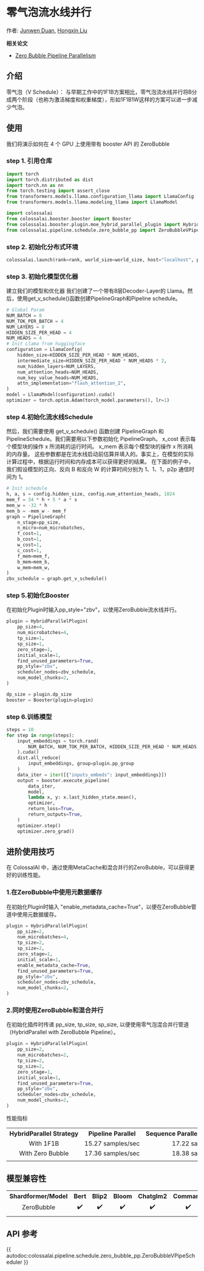 # 零气泡流水线并行
作者: [Junwen Duan](https://github.com/duanjunwen), [Hongxin Liu](https://github.com/ver217)

**相关论文**
- [Zero Bubble Pipeline Parallelism](https://arxiv.org/abs/2401.10241)

## 介绍
零气泡（V Schedule）：
与早期工作中的1F1B方案相比，零气泡流水线并行将B分成两个阶段（也称为激活梯度和权重梯度），形如1F1B1W这样的方案可以进一步减少气泡。

## 使用
我们将演示如何在 4 个 GPU 上使用带有 booster API 的 ZeroBubble

### step 1. 引用仓库
```python
import torch
import torch.distributed as dist
import torch.nn as nn
from torch.testing import assert_close
from transformers.models.llama.configuration_llama import LlamaConfig
from transformers.models.llama.modeling_llama import LlamaModel

import colossalai
from colossalai.booster.booster import Booster
from colossalai.booster.plugin.moe_hybrid_parallel_plugin import HybridParallelPlugin
from colossalai.pipeline.schedule.zero_bubble_pp import ZeroBubbleVPipeScheduler
```

### step 2. 初始化分布式环境
```python
colossalai.launch(rank=rank, world_size=world_size, host="localhost", port=port, backend="nccl")
```

### step 3. 初始化模型优化器
建立我们的模型和优化器 我们创建了一个带有8层Decoder-Layer的 Llama。然后，使用get_v_schedule()函数创建PipelineGraph和Pipeline schedule。

```python
# Global Param
NUM_BATCH = 8
NUM_TOK_PER_BATCH = 4
NUM_LAYERS = 8
HIDDEN_SIZE_PER_HEAD = 4
NUM_HEADS = 4
# Init Llama from huggingface
configuration = LlamaConfig(
    hidden_size=HIDDEN_SIZE_PER_HEAD * NUM_HEADS,
    intermediate_size=HIDDEN_SIZE_PER_HEAD * NUM_HEADS * 2,
    num_hidden_layers=NUM_LAYERS,
    num_attention_heads=NUM_HEADS,
    num_key_value_heads=NUM_HEADS,
    attn_implementation="flash_attention_2",
)
model = LlamaModel(configuration).cuda()
optimizer = torch.optim.Adam(torch_model.parameters(), lr=1)
```
### step 4.初始化流水线Schedule
然后，我们需要使用 get_v_schedule() 函数创建 PipelineGraph 和 PipelineSchedule。我们需要用以下参数初始化 PipelineGraph。
x_cost 表示每个模型块的操作 x 所消耗的运行时间。
x_mem 表示每个模型块的操作 x 所消耗的内存量。
这些参数都是在流水线启动前估算并填入的。事实上，在模型的实际计算过程中，根据运行时间和内存成本可以获得更好的结果。
在下面的例子中，我们假设模型的正向、反向 B 和反向 W 的计算时间分别为 1、1、1，p2p 通信时间为 1。
```python
# Init schedule
h, a, s = config.hidden_size, config.num_attention_heads, 1024
mem_f = 34 * h + 5 * a * s
mem_w = -32 * h
mem_b = -mem_w - mem_f
graph = PipelineGraph(
    n_stage=pp_size,
    n_micro=num_microbatches,
    f_cost=1,
    b_cost=1,
    w_cost=1,
    c_cost=1,
    f_mem=mem_f,
    b_mem=mem_b,
    w_mem=mem_w,
)
zbv_schedule = graph.get_v_schedule()
```

### step 5.初始化Booster
在初始化Plugin时输入pp_style="zbv"，以使用ZeroBubble流水线并行。
```python
plugin = HybridParallelPlugin(
    pp_size=4,
    num_microbatches=4,
    tp_size=1,
    sp_size=1,
    zero_stage=1,
    initial_scale=1,
    find_unused_parameters=True,
    pp_style="zbv",
    scheduler_nodes=zbv_schedule,
    num_model_chunks=2,
)

dp_size = plugin.dp_size
booster = Booster(plugin=plugin)
```

### step 6.训练模型
```python
steps = 10
for step in range(steps):
    input_embeddings = torch.rand(
        NUM_BATCH, NUM_TOK_PER_BATCH, HIDDEN_SIZE_PER_HEAD * NUM_HEADS, requires_grad=True
    ).cuda()
    dist.all_reduce(
        input_embeddings, group=plugin.pp_group
    )
    data_iter = iter([{"inputs_embeds": input_embeddings}])
    output = booster.execute_pipeline(
        data_iter,
        model,
        lambda x, y: x.last_hidden_state.mean(),
        optimizer,
        return_loss=True,
        return_outputs=True,
    )
    optimizer.step()
    optimizer.zero_grad()
```

## 进阶使用技巧
在 ColossalAI 中，通过使用MetaCache和混合并行的ZeroBubble，可以获得更好的训练性能。

### 1.在ZeroBubble中使用元数据缓存
在初始化Plugin时输入 "enable_metadata_cache=True"，以便在ZeroBubble管道中使用元数据缓存。
```python
plugin = HybridParallelPlugin(
    pp_size=2,
    num_microbatches=4,
    tp_size=2,
    sp_size=2,
    zero_stage=1,
    initial_scale=1,
    enable_metadata_cache=True,
    find_unused_parameters=True,
    pp_style="zbv",
    scheduler_nodes=zbv_schedule,
    num_model_chunks=2,
)
```

### 2.同时使用ZeroBubble和混合并行
在初始化插件时传递 pp_size, tp_size, sp_size, 以便使用零气泡混合并行管道（HybridParallel with ZeroBubble Pipeline）。
```python
plugin = HybridParallelPlugin(
    pp_size=2,
    num_microbatches=2,
    tp_size=2,
    sp_size=2,
    zero_stage=1,
    initial_scale=1,
    find_unused_parameters=True,
    pp_style="zbv",
    scheduler_nodes=zbv_schedule,
    num_model_chunks=2,
)
```
性能指标
<table>
  <tr>
    <th nowrap="nowrap">HybridParallel Strategy</th>
    <th nowrap="nowrap" align="center">Pipeline Parallel</th>
    <th nowrap="nowrap" align="center">Sequence Parallel + Pipeline Parallel</th>
    <th nowrap="nowrap" align="center">Data Parallel + Pipeline Parallel</th>
  </tr>
<tr>
    <td nowrap="nowrap" align="center" title="1F1B">With 1F1B</td>
    <td nowrap="nowrap" align="center">15.27 samples/sec</td>
    <td nowrap="nowrap" align="center">17.22 samples/sec</td>
    <td nowrap="nowrap" align="center">14.06 samples/sec</td>
  </tr>
  <tr>
    <td nowrap="nowrap" align="center" title="Zero Bubble">With Zero Bubble</td>
    <td nowrap="nowrap" align="center">17.36 samples/sec</td>
    <td nowrap="nowrap" align="center">18.38 samples/sec</td>
    <td nowrap="nowrap" align="center">14.44 samples/sec</td>
  </tr>
  <tr>
    <td colspan="39"></td>
  </tr>
</table>

## 模型兼容性
<table>
  <tr>
    <th nowrap="nowrap">Shardformer/Model</th>
    <th nowrap="nowrap" align="center">Bert</th>
    <th nowrap="nowrap" align="center">Blip2</th>
    <th nowrap="nowrap" align="center">Bloom</th>
    <th nowrap="nowrap" align="center">Chatglm2</th>
    <th nowrap="nowrap" align="center">Command</th>
    <th nowrap="nowrap" align="center">Deepseek</th>
    <th nowrap="nowrap" align="center">Falcon</th>
    <th nowrap="nowrap" align="center">GPT2</th>
    <th nowrap="nowrap" align="center">Gptj</th>
    <th nowrap="nowrap" align="center">Llama</th>
    <th nowrap="nowrap" align="center">Mistral</th>
    <th nowrap="nowrap" align="center">Opt</th>
    <th nowrap="nowrap" align="center">Qwen2</th>
    <th nowrap="nowrap" align="center">Sam</th>
    <th nowrap="nowrap" align="center">T5</th>
    <th nowrap="nowrap" align="center">Vit</th>
    <th nowrap="nowrap" align="center">Whisper</th>
  </tr>
  <tr>
    <td nowrap="nowrap" align="center" title="ZeroBubble">ZeroBubble</td>
    <td nowrap="nowrap" align="center">✔️</td>
    <td nowrap="nowrap" align="center">✔️</td>
    <td nowrap="nowrap" align="center">✔️</td>
    <td nowrap="nowrap" align="center">✔️</td>
    <td nowrap="nowrap" align="center">✔️</td>
    <td nowrap="nowrap" align="center">✔️</td>
    <td nowrap="nowrap" align="center">✔️</td>
    <td nowrap="nowrap" align="center">✔️</td>
    <td nowrap="nowrap" align="center">✔️</td>
    <td nowrap="nowrap" align="center">✔️</td>
    <td nowrap="nowrap" align="center">✔️</td>
    <td nowrap="nowrap" align="center">✔️</td>
    <td nowrap="nowrap" align="center">✔️</td>
    <td nowrap="nowrap" align="center">✔️</td>
    <td nowrap="nowrap" align="center">✔️</td>
    <td nowrap="nowrap" align="center">✔️</td>
    <td nowrap="nowrap" align="center">✔️</td>
  </tr>
  <tr>
    <td colspan="39"></td>
  </tr>
</table>

## API 参考
{{ autodoc:colossalai.pipeline.schedule.zero_bubble_pp.ZeroBubbleVPipeScheduler }}

<!-- doc-test-command: echo  -->
